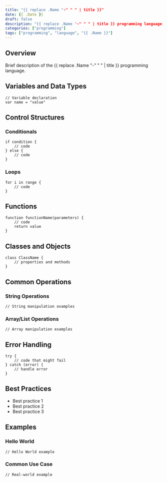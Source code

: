 ```yaml
---
title: "{{ replace .Name "-" " " | title }}"
date: {{ .Date }}
draft: false
description: "{{ replace .Name "-" " " | title }} programming language reference"
categories: ["programming"]
tags: ["programming", "language", "{{ .Name }}"]
---
```


## Overview

Brief description of the {{ replace .Name "-" " " | title }} programming language.

## Variables and Data Types

```{{ .Name }}
// Variable declaration
var name = "value"
```

## Control Structures

### Conditionals

```{{ .Name }}
if condition {
    // code
} else {
    // code
}
```

### Loops

```{{ .Name }}
for i in range {
    // code
}
```

## Functions

```{{ .Name }}
function functionName(parameters) {
    // code
    return value
}
```

## Classes and Objects

```{{ .Name }}
class ClassName {
    // properties and methods
}
```

## Common Operations

### String Operations

```{{ .Name }}
// String manipulation examples
```

### Array/List Operations

```{{ .Name }}
// Array manipulation examples
```

## Error Handling

```{{ .Name }}
try {
    // code that might fail
} catch (error) {
    // handle error
}
```

## Best Practices

- Best practice 1
- Best practice 2
- Best practice 3

## Examples

### Hello World

```{{ .Name }}
// Hello World example
```

### Common Use Case

```{{ .Name }}
// Real-world example
```
